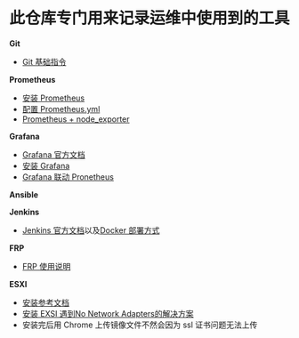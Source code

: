 # 此仓库专门用来记录运维中使用到的工具

__Git__
* [Git 基础指令](https://github.com/lcePolarBear/Ops_Automation_Note/blob/master/Git/Git%20基础指令.md)

__Prometheus__
* [安装 Prometheus](https://github.com/lcePolarBear/Ops_Automation_Note/blob/master/Prometheus/安装Prometheus.md)
* [配置 Prometheus.yml](https://github.com/lcePolarBear/Ops_Automation_Note/blob/master/Prometheus/如何配置%20Prometheus.yml%20文件.md)
* [Prometheus + node_exporter](https://github.com/lcePolarBear/Ops_Automation_Note/blob/master/Prometheus/搭配%20node_exporter%20使用.md)

__Grafana__
* [Grafana 官方文档](https://grafana.com/docs/)
* [安装 Grafana](https://github.com/lcePolarBear/Ops_Automation_Note/blob/master/Grafana/如何安装%20Grafana.md)
* [Grafana 联动 Pronetheus](https://github.com/lcePolarBear/Ops_Automation_Note/blob/master/Grafana/Grafana%20联动%20Prometheus.md)

__Ansible__

__Jenkins__
* [Jenkins 官方文档](https://jenkins.io/zh/doc/)以及[Docker 部署方式](https://jenkins.io/zh/doc/book/installing/)

__FRP__
* [FRP 使用说明](https://github.com/fatedier/frp/blob/master/README_zh.md)

__ESXI__
* [安装参考文档](https://i4t.com/2773.html)
* [安装 EXSI 遇到No Network Adapters的解决方案](https://www.dyxmq.cn/windows/software/vsphere-esxi-no-network-adapters.html)
* 安装完后用 Chrome 上传镜像文件不然会因为 ssl 证书问题无法上传